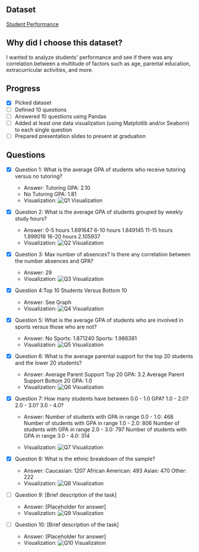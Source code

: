 ## Dataset
[Student Performance](https://www.kaggle.com/datasets/rabieelkharoua/students-performance-dataset)

## Why did I choose this dataset?
I wanted to analyze students' performance and see if there was any correlation between a multitude of factors such as age, parental education, extracurricular activities, and more.



## Progress
- [X] Picked dataset
- [ ] Defined 10 questions
- [ ] Answered 10 questions using Pandas
- [ ] Added at least one data visualization (using Matplotlib and/or Seaborn) to each single question
- [ ] Prepared presentation slides to present at graduation

## Questions
- [X] Question 1: What is the average GPA of students who receive tutoring versus no tutoring?
  - Answer: Tutoring GPA: 2.10
  - No Tutoring GPA: 1.81
  - Visualization: ![Q1 Visualization](./Question1.png)
    
- [X] Question 2: What is the average GPA of students grouped by weekly study hours?
  - Answer: 0-5 hours  1.691647
     6-10 hours  1.849145
    11-15 hours  1.999016
    16-20 hours  2.105937
  - Visualization: ![Q2 Visualization](./Question2.png)

- [X] Question 3: Max number of absences? Is there any correlation between the number absences and GPA?
  - Answer: 29
  - Visualization: ![Q3 Visualization](./Question3.png)

- [X] Question 4:Top 10 Students Versus Bottom 10
  - Answer: See Graph
  - Visualization: ![Q4 Visualization](./Question4.png)

- [X] Question 5: What is the average GPA of students who are involved in sports versus those who are not?
  - Answer: No Sports: 1.871240
  Sports: 1.986381
  - Visualization: ![Q5 Visualization](./Question5.png)

- [X] Question 6: What is the average parental support for the top 20 students and the lower 20 students?
  - Answer: Average Parent Support Top 20 GPA:  3.2
    Average Parent Support Bottom 20 GPA:  1.0
  - Visualization: ![Q6 Visualization](./Question6.png)

- [X] Question 7: How many students have between 0.0 - 1.0 GPA? 1.0 - 2.0? 2.0 - 3.0? 3.0 - 4.0?
  - Answer: Number of students with GPA in range 0.0 - 1.0: 468
  Number of students with GPA in range 1.0 - 2.0: 806
  Number of students with GPA in range 2.0 - 3.0: 797
  Number of students with GPA in range 3.0 - 4.0: 314

  - Visualization: ![Q7 Visualization](./Question7.png)

- [X] Question 8: What is the ethnic breakdown of the sample?
  - Answer: Caucasian: 1207
African American: 493
Asian: 470
Other: 222
  - Visualization: ![Q8 Visualization](./Question8.png)

- [ ] Question 9: [Brief description of the task]
  - Answer: [Placeholder for answer]
  - Visualization: ![Q9 Visualization](https://example.com/path-to-image-9.png)

- [ ] Question 10: [Brief description of the task]
  - Answer: [Placeholder for answer]
  - Visualization: ![Q10 Visualization](https://example.com/path-to-image-10.png)
